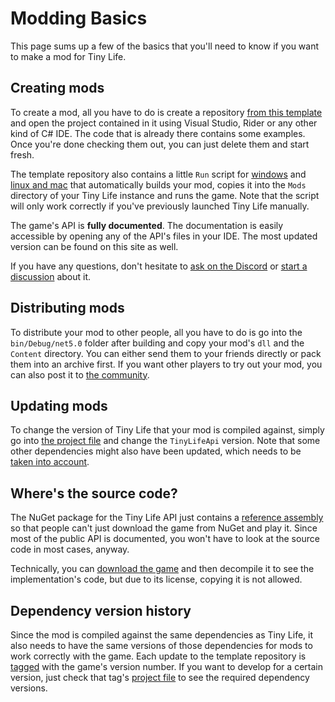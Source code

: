 # Modding Basics
This page sums up a few of the basics that you'll need to know if you want to make a mod for Tiny Life.

## Creating mods
To create a mod, all you have to do is create a repository [from this template](https://github.com/Ellpeck/TinyLifeExampleMod/generate) and open the project contained in it using Visual Studio, Rider or any other kind of C# IDE. The code that is already there contains some examples. Once you're done checking them out, you can just delete them and start fresh.

The template repository also contains a little `Run` script for [windows](https://github.com/Ellpeck/TinyLifeExampleMod/blob/main/Run.bat) and [linux and mac](https://github.com/Ellpeck/TinyLifeExampleMod/blob/main/Run.sh) that automatically builds your mod, copies it into the `Mods` directory of your Tiny Life instance and runs the game. Note that the script will only work correctly if you've previously launched Tiny Life manually.

The game's API is **fully documented**. The documentation is easily accessible by opening any of the API's files in your IDE. The most updated version can be found on this site as well.

If you have any questions, don't hesitate to [ask on the Discord](https://ellpeck.de/discord) or [start a discussion](https://github.com/Ellpeck/TinyLifeExampleMod/discussions) about it.

## Distributing mods
To distribute your mod to other people, all you have to do is go into the `bin/Debug/net5.0` folder after building and copy your mod's `dll` and the `Content` directory. You can either send them to your friends directly or pack them into an archive first. If you want other players to try out your mod, you can also post it to [the community](https://itch.io/board/1032686/mods).

## Updating mods
To change the version of Tiny Life that your mod is compiled against, simply go into [the project file](https://github.com/Ellpeck/TinyLifeExampleMod/blob/main/ExampleMod.csproj) and change the `TinyLifeApi` version. Note that some other dependencies might also have been updated, which needs to be [taken into account](https://github.com/Ellpeck/TinyLifeExampleMod#dependency-version-history).

## Where's the source code?
The NuGet package for the Tiny Life API just contains a [reference assembly](https://docs.microsoft.com/en-us/dotnet/standard/assembly/reference-assemblies) so that people can't just download the game from NuGet and play it. Since most of the public API is documented, you won't have to look at the source code in most cases, anyway.

Technically, you can [download the game](https://tinylifegame.com/) and then decompile it to see the implementation's code, but due to its license, copying it is not allowed.

## Dependency version history
Since the mod is compiled against the same dependencies as Tiny Life, it also needs to have the same versions of those dependencies for mods to work correctly with the game. Each update to the template repository is [tagged](https://github.com/Ellpeck/TinyLifeExampleMod/tags) with the game's version number. If you want to develop for a certain version, just check that tag's [project file](https://github.com/Ellpeck/TinyLifeExampleMod/blob/main/ExampleMod.csproj) to see the required dependency versions.